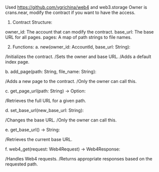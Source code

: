 Used https://github.com/vgrichina/web4 and web3.storage
Owner is crans.near, modify the contract if you want to have the access.

1. Contract Structure:

owner_id: The account that can modify the contract.
base_url: The base URL for all pages.
pages: A map of path strings to file names.


2. Functions:
a. new(owner_id: AccountId, base_url: String):

/Initializes the contract.
/Sets the owner and base URL.
/Adds a default index page.

b. add_page(path: String, file_name: String):

/Adds a new page to the contract.
/Only the owner can call this.

c. get_page_url(path: String) -> Option<String>:

/Retrieves the full URL for a given path.

d. set_base_url(new_base_url: String):

/Changes the base URL.
/Only the owner can call this.

e. get_base_url() -> String:

/Retrieves the current base URL.

f. web4_get(request: Web4Request) -> Web4Response:

/Handles Web4 requests.
/Returns appropriate responses based on the requested path.
